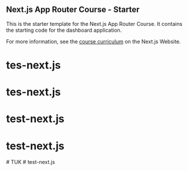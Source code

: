 ## Next.js App Router Course - Starter

This is the starter template for the Next.js App Router Course. It contains the starting code for the dashboard application.

For more information, see the [course curriculum](https://nextjs.org/learn) on the Next.js Website.
# tes-next.js
# tes-next.js
# test-next.js
# test-next.js
#   T U K  
 # test-next.js
